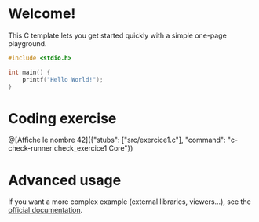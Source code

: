 # Welcome!

This C template lets you get started quickly with a simple one-page playground.

```C runnable
#include <stdio.h>

int main() {
	printf("Hello World!");
}

```

# Coding exercise

@[Affiche le nombre 42]({"stubs": ["src/exercice1.c"], "command": "c-check-runner check_exercice1 Core"})


# Advanced usage

If you want a more complex example (external libraries, viewers...), see the [official documentation](https://tech.io/playgrounds/408/tech-io-documentation).
